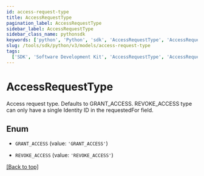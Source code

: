 ```yaml
---
id: access-request-type
title: AccessRequestType
pagination_label: AccessRequestType
sidebar_label: AccessRequestType
sidebar_class_name: pythonsdk
keywords: ['python', 'Python', 'sdk', 'AccessRequestType', 'AccessRequestType']
slug: /tools/sdk/python/v3/models/access-request-type
tags:
  ['SDK', 'Software Development Kit', 'AccessRequestType', 'AccessRequestType']
---
```


# AccessRequestType

Access request type. Defaults to GRANT_ACCESS. REVOKE_ACCESS type can only have a single Identity ID in the requestedFor field.

## Enum

- `GRANT_ACCESS` (value: `'GRANT_ACCESS'`)

- `REVOKE_ACCESS` (value: `'REVOKE_ACCESS'`)

[[Back to top]](#)
